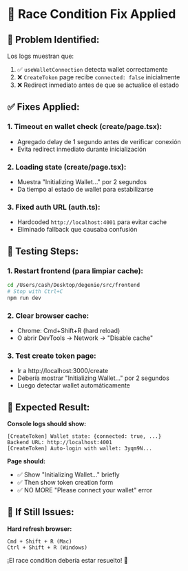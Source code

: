 # 🔧 Race Condition Fix Applied

## 🐛 Problem Identified:

Los logs muestran que:
1. ✅ `useWalletConnection` detecta wallet correctamente
2. ❌ `CreateToken` page recibe `connected: false` inicialmente
3. ❌ Redirect inmediato antes de que se actualice el estado

## ✅ Fixes Applied:

### 1. **Timeout en wallet check** (create/page.tsx):
- Agregado delay de 1 segundo antes de verificar conexión
- Evita redirect inmediato durante inicialización

### 2. **Loading state** (create/page.tsx):
- Muestra "Initializing Wallet..." por 2 segundos
- Da tiempo al estado de wallet para estabilizarse

### 3. **Fixed auth URL** (auth.ts):
- Hardcoded `http://localhost:4001` para evitar cache
- Eliminado fallback que causaba confusión

## 🧪 Testing Steps:

### 1. **Restart frontend** (para limpiar cache):
```bash
cd /Users/cash/Desktop/degenie/src/frontend
# Stop with Ctrl+C
npm run dev
```

### 2. **Clear browser cache**:
- Chrome: Cmd+Shift+R (hard reload)
- O abrir DevTools → Network → "Disable cache"

### 3. **Test create token page**:
- Ir a http://localhost:3000/create
- Debería mostrar "Initializing Wallet..." por 2 segundos
- Luego detectar wallet automáticamente

## 🎯 Expected Result:

**Console logs should show:**
```
[CreateToken] Wallet state: {connected: true, ...}
Backend URL: http://localhost:4001
[CreateToken] Auto-login with wallet: 3yqm9N...
```

**Page should:**
- ✅ Show "Initializing Wallet..." briefly
- ✅ Then show token creation form
- ✅ NO MORE "Please connect your wallet" error

## 🚨 If Still Issues:

**Hard refresh browser:**
```
Cmd + Shift + R (Mac)
Ctrl + Shift + R (Windows)
```

¡El race condition debería estar resuelto! 🚀
